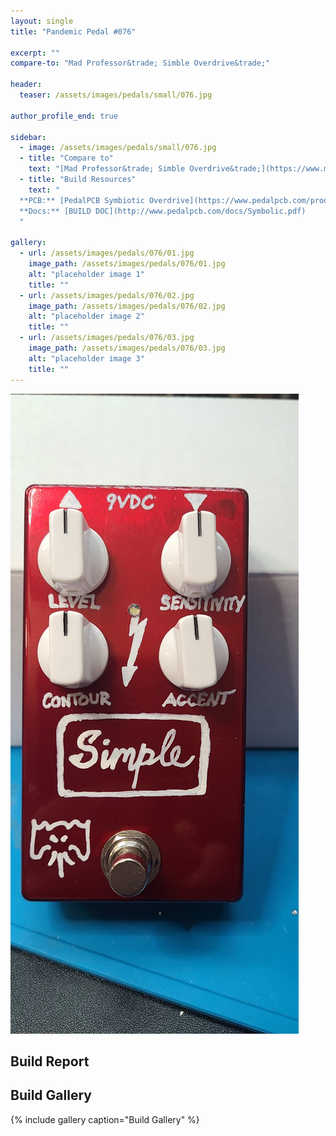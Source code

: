 ```yaml
---
layout: single
title: "Pandemic Pedal #076"

excerpt: ""
compare-to: "Mad Professor&trade; Simble Overdrive&trade;"

header:
  teaser: /assets/images/pedals/small/076.jpg

author_profile_end: true

sidebar:
  - image: /assets/images/pedals/small/076.jpg
  - title: "Compare to"
    text: "[Mad Professor&trade; Simble Overdrive&trade;](https://www.mpamp.com/non_eu/simble-overdrive)"
  - title: "Build Resources"
    text: "
  **PCB:** [PedalPCB Symbiotic Overdrive](https://www.pedalpcb.com/product/symbolicod/)<br>
  **Docs:** [BUILD DOC](http://www.pedalpcb.com/docs/Symbolic.pdf)
  "

gallery:
  - url: /assets/images/pedals/076/01.jpg
    image_path: /assets/images/pedals/076/01.jpg
    alt: "placeholder image 1"
    title: ""
  - url: /assets/images/pedals/076/02.jpg
    image_path: /assets/images/pedals/076/02.jpg
    alt: "placeholder image 2"
    title: ""
  - url: /assets/images/pedals/076/03.jpg
    image_path: /assets/images/pedals/076/03.jpg
    alt: "placeholder image 3"
    title: ""
---
```


[![header](/assets/images/pedals/076.jpg)](/assets/images/pedals/076.jpg)



## Build Report ##



## Build Gallery ##

{% include gallery caption="Build Gallery" %}
